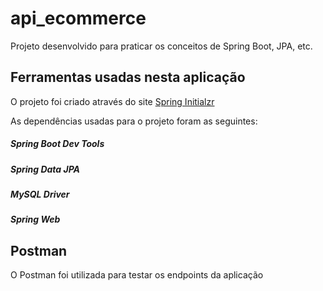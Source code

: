 # api_ecommerce
<p>Projeto desenvolvido para praticar os conceitos de Spring Boot, JPA, etc.</p>

## Ferramentas usadas nesta aplicação

<p>O projeto foi criado através do site <a href="https://start.spring.io/">Spring Initialzr</a></p>
<p>As dependências usadas para o projeto foram as seguintes: </p>
<h5 style>Spring Boot Dev Tools</h5>
<h5>Spring Data JPA</h5>
<h5>MySQL Driver</h5>
<h5>Spring Web</h5>

## Postman
<p>O Postman foi utilizada para testar os endpoints da aplicação</p>
